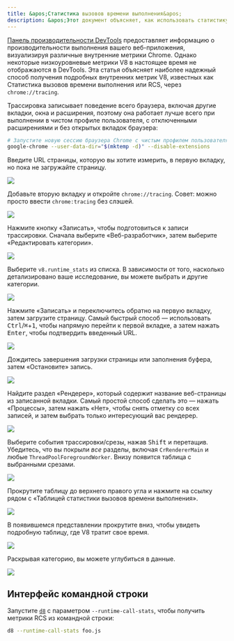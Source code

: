 ```yaml
---
title: &apos;Статистика вызовов времени выполнения&apos;
description: &apos;Этот документ объясняет, как использовать статистику вызовов времени выполнения для получения подробных внутренних метрик V8.&apos;
---
```

[Панель производительности DevTools](https://developers.google.com/web/tools/chrome-devtools/evaluate-performance/) предоставляет информацию о производительности выполнения вашего веб-приложения, визуализируя различные внутренние метрики Chrome. Однако некоторые низкоуровневые метрики V8 в настоящее время не отображаются в DevTools. Эта статья объясняет наиболее надежный способ получения подробных внутренних метрик V8, известных как Статистика вызовов времени выполнения или RCS, через `chrome://tracing`.

Трассировка записывает поведение всего браузера, включая другие вкладки, окна и расширения, поэтому она работает лучше всего при выполнении в чистом профиле пользователя, с отключенными расширениями и без открытых вкладок браузера:

```bash
# Запустите новую сессию браузера Chrome с чистым профилем пользователя и отключенными расширениями
google-chrome --user-data-dir="$(mktemp -d)" --disable-extensions
```

Введите URL страницы, которую вы хотите измерить, в первую вкладку, но пока не загружайте страницу.

![](/_img/rcs/01.png)

Добавьте вторую вкладку и откройте `chrome://tracing`. Совет: можно просто ввести `chrome:tracing` без слэшей.

![](/_img/rcs/02.png)

Нажмите кнопку «Записать», чтобы подготовиться к записи трассировки. Сначала выберите «Веб-разработчик», затем выберите «Редактировать категории».

![](/_img/rcs/03.png)

Выберите `v8.runtime_stats` из списка. В зависимости от того, насколько детализировано ваше исследование, вы можете выбрать и другие категории.

![](/_img/rcs/04.png)

Нажмите «Записать» и переключитесь обратно на первую вкладку, затем загрузите страницу. Самый быстрый способ — использовать <kbd>Ctrl</kbd>/<kbd>⌘</kbd>+<kbd>1</kbd>, чтобы напрямую перейти к первой вкладке, а затем нажать <kbd>Enter</kbd>, чтобы подтвердить введенный URL.

![](/_img/rcs/05.png)

Дождитесь завершения загрузки страницы или заполнения буфера, затем «Остановите» запись.

![](/_img/rcs/06.png)

Найдите раздел «Рендерер», который содержит название веб-страницы из записанной вкладки. Самый простой способ сделать это — нажать «Процессы», затем нажать «Нет», чтобы снять отметку со всех записей, и затем выбрать только интересующий вас рендерер.

![](/_img/rcs/07.png)

Выберите события трассировки/срезы, нажав <kbd>Shift</kbd> и перетащив. Убедитесь, что вы покрыли _все_ разделы, включая `CrRendererMain` и любые `ThreadPoolForegroundWorker`. Внизу появится таблица с выбранными срезами.

![](/_img/rcs/08.png)

Прокрутите таблицу до верхнего правого угла и нажмите на ссылку рядом с «Таблицей статистики вызовов времени выполнения».

![](/_img/rcs/09.png)

В появившемся представлении прокрутите вниз, чтобы увидеть подробную таблицу, где V8 тратит свое время.

![](/_img/rcs/10.png)

Раскрывая категорию, вы можете углубиться в данные.

![](/_img/rcs/11.png)

## Интерфейс командной строки

Запустите [`d8`](/docs/d8) с параметром `--runtime-call-stats`, чтобы получить метрики RCS из командной строки:

```bash
d8 --runtime-call-stats foo.js
```
